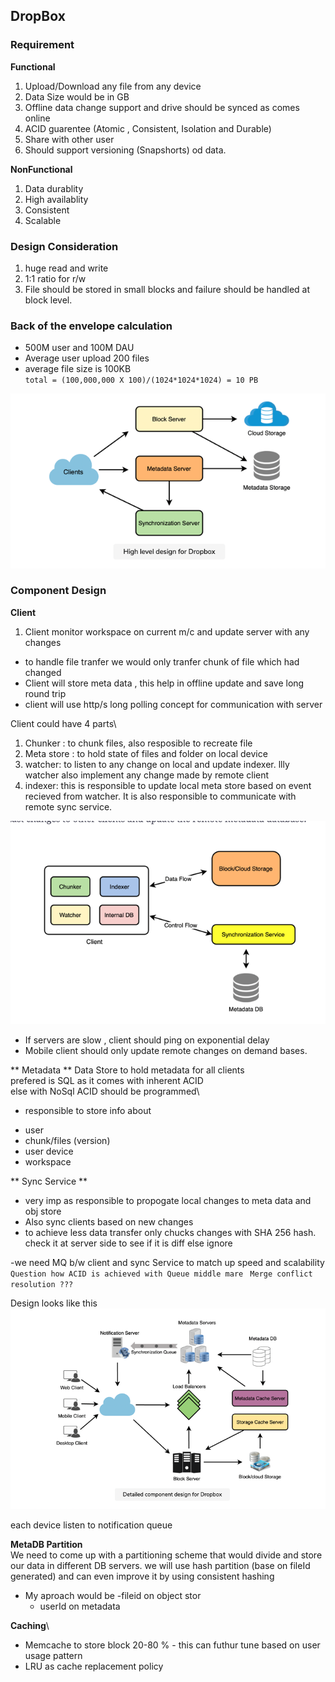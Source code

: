 ## DropBox ##

### Requirement ###

**Functional**
1. Upload/Download any file from any device
2. Data Size would be in GB
3. Offline data change support and drive should be synced as comes online
4.  ACID guarentee (Atomic , Consistent, Isolation and Durable)
5. Share with other user
6. Should support versioning (Snapshorts) od data.

**NonFunctional**
1. Data durablity
2. High availablity
3. Consistent
4. Scalable


### Design Consideration ###
1. huge read and write
2. 1:1 ratio for r/w
3. File should be stored in small blocks and failure should be handled at block level.

### Back of the envelope calculation ###
- 500M user and 100M DAU 
- Average user  upload 200 files
- average file size is 100KB \
    `total = (100,000,000 X 100)/(1024*1024*1024) = 10 PB`
  

![img.png](../img/img_8.png)

### Component Design ###

**Client**
1. Client monitor workspace on current m/c and update server with any changes
- to handle file tranfer we would only tranfer chunk of file which had changed
- Client will store meta data , this help in offline update and save long round trip
- client will use  http/s long polling concept for communication with server

Client could have 4 parts\
1. Chunker : to chunk files, also resposible to recreate file
2. Meta store : to hold state of files and folder on local device
3. watcher: to listen to any change on local and update indexer. llly  watcher also  implement any change made by remote client
4. indexer: this is responsible to update local meta store based on event recieved from watcher. It is also responsible to communicate 
with remote sync service.
   
![img.png](../img/img_9.png)

- If servers are slow , client should ping on exponential delay
- Mobile client should only update remote changes on  demand bases.

** Metadata **
Data Store to hold metadata for all clients\
prefered is SQL as it comes with inherent ACID\
else with NoSql ACID should be programmed\
* responsible to store info about
- user
- chunk/files (version)
- user device
- workspace

** Sync Service **
- very imp as responsible to propogate local changes to meta data  and obj store
- Also sync clients based on new changes
- to achieve less data transfer only chucks changes with SHA 256 hash. 
check it at server side to see if it is diff else ignore
  
-we need MQ b/w client and sync Service to match up speed and scalability
` Question how ACID is achieved with Queue middle mare `
` Merge conflict resolution ???`

Design looks like this
![img.png](../img/img_10.png)

each device listen to notification queue 

**MetaDB Partition**\
We need to come up with a partitioning scheme that would divide and store our data in different DB servers.
we will use hash partition (base on fileId generated) and can even improve it by using consistent hashing 
- My aproach would be
    -fileid on object stor
    - userId on metadata
    

**Caching**\
- Memcache to store block 20-80 % - this can futhur tune based on user usage pattern
- LRU as cache replacement policy 




  